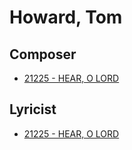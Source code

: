 # Howard, Tom

## Composer

- [21225 - HEAR, O LORD](/hymns/21225.md)

## Lyricist

- [21225 - HEAR, O LORD](/hymns/21225.md)

